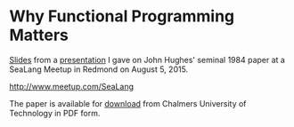 # Why Functional Programming Matters

[Slides](http://github.com/fvasquez/sealang-whyfp/blob/master/Why%20Functional%20Programming%20Matters.pdf) from a [presentation](http://www.meetup.com/SeaLang/events/220255645/) I gave on John Hughes' seminal 1984 paper at a SeaLang Meetup in Redmond on August 5, 2015.

http://www.meetup.com/SeaLang

The paper is available for [download](http://www.cse.chalmers.se/~rjmh/Papers/whyfp.pdf) from Chalmers University of Technology in PDF form.
